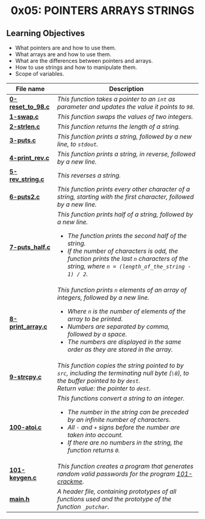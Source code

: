 <h1 align="center">0x05: POINTERS ARRAYS STRINGS</h1>

<h2>Learning Objectives</h2>
<ul>
  <li>What pointers are and how to use them.</li>
  <li>What arrays are and how to use them.</li>
  <li>What are the differences between pointers and arrays.</li>
  <li>How to use strings and how to manipulate them.</li>
  <li>Scope of variables.</li>
</ul>

|File name|Description|
|---|---|
|[**0-reset_to_98.c**](https://github.com/GM-Samuelstein/alx-low_level_programming/blob/master/0x05-pointers_arrays_strings/0-reset_to_98.c)|*This function takes a pointer to an `int` as parameter and updates the value it points to `98`.*|
|[**1-swap.c**](https://github.com/GM-Samuelstein/alx-low_level_programming/blob/master/0x05-pointers_arrays_strings/1-swap.c)|*This function swaps the values of two integers.*|
|[**2-strlen.c**](https://github.com/GM-Samuelstein/alx-low_level_programming/blob/master/0x05-pointers_arrays_strings/2-strlen.c)|*This function returns the length of a string.*|
|[**3-puts.c**](https://github.com/GM-Samuelstein/alx-low_level_programming/blob/master/0x05-pointers_arrays_strings/3-puts.c)|*This function prints a string, followed by a new line, to `stdout`.*|
|[**4-print_rev.c**](https://github.com/GM-Samuelstein/alx-low_level_programming/blob/master/0x05-pointers_arrays_strings/4-print_rev.c)|*This function prints a string, in reverse, followed by a new line.*|
|[**5-rev_string.c**](https://github.com/GM-Samuelstein/alx-low_level_programming/blob/master/0x05-pointers_arrays_strings/5-rev_string.c)|*This reverses a string.*|
|[**6-puts2.c**](https://github.com/GM-Samuelstein/alx-low_level_programming/blob/master/0x05-pointers_arrays_strings/6-puts2.c)|*This function prints every other character of a string, starting with the first character, followed by a new line.*|
|[**7-puts_half.c**](https://github.com/GM-Samuelstein/alx-low_level_programming/blob/master/0x05-pointers_arrays_strings/7-puts_half.c)|*This function prints half of a string, followed by a new line. <ul> <li>The function prints the second half of the string.</li> <li>If the number of characters is odd, the function prints the last `n` characters of the string, where `n = (length_of_the_string - 1) / 2`.</li> </ul>*|
|[**8-print_array.c**](https://github.com/GM-Samuelstein/alx-low_level_programming/blob/master/0x05-pointers_arrays_strings/8-print_array.c)|*This function prints `n` elements of an array of integers, followed by a new line. <ul> <li>Where `n` is the number of elements of the array to be printed.  </li> <li>Numbers are separated by comma, followed by a space.</li> <li>The numbers are displayed in the same order as they are stored in the array.</li> </ul>*|
|[**9-strcpy.c**](https://github.com/GM-Samuelstein/alx-low_level_programming/blob/master/0x05-pointers_arrays_strings/9-strcpy.c)|*This function copies the string pointed to by `src`, including the terminating null byte (`\0`), to the buffer pointed to by `dest`. <br> Return value: the pointer to `dest`.*|
|[**100-atoi.c**](https://github.com/GM-Samuelstein/alx-low_level_programming/blob/master/0x05-pointers_arrays_strings/100-atoi.c)|*This functions convert a string to an integer. <ul> <li>The number in the string can be preceded by an infinite number of characters.</li> <li>All `-` and `+` signs before the number are taken into account.</li> <li>If there are no numbers in the string, the function returns `0`.</li> </ul>*|
|[**101-keygen.c**](https://github.com/GM-Samuelstein/alx-low_level_programming/blob/master/0x05-pointers_arrays_strings/101-keygen.c)|*This function creates a program that generates random valid passwords for the program [101-crackme](https://github.com/holbertonschool/0x04.c).*|
|[**main.h**](https://github.com/GM-Samuelstein/alx-low_level_programming/blob/master/0x05-pointers_arrays_strings/main.h)|*A header file, containing prototypes of all functions used and the prototype of the function `_putchar`.*|
